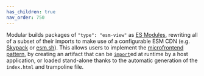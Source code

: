 ```yaml
---
has_children: true
nav_order: 750
---
```


Modular builds packages of `"type": "esm-view"` as
[ES Modules](https://developer.mozilla.org/en-US/docs/Web/JavaScript/Guide/Modules),
rewriting all of a subset of their imports to make use of a configurable ESM CDN
(e.g. [Skypack](https://www.skypack.dev) or [esm.sh](https://esm.sh/)). This
allows users to implement the
[microfrontend pattern](../concepts/microfrontends.md), by creating an artifact
that can be
[`import`](https://developer.mozilla.org/en-US/docs/Web/JavaScript/Reference/Statements/import#dynamic_imports)ed
at runtime by a host application, or loaded stand-alone thanks to the automatic
generation of the `index.html` and trampoline file.
